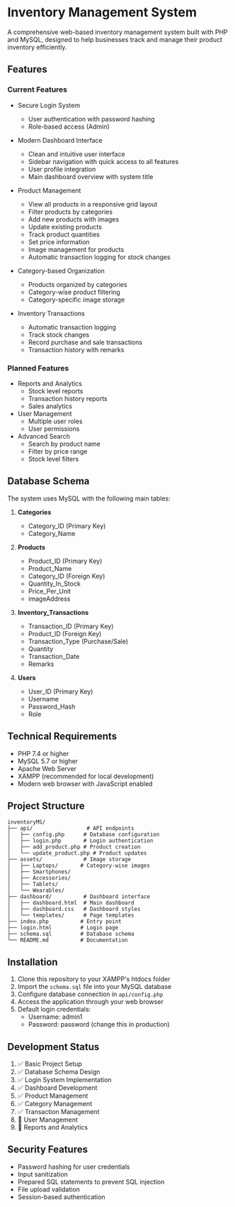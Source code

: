# Inventory Management System

A comprehensive web-based inventory management system built with PHP and MySQL, designed to help businesses track and manage their product inventory efficiently.

## Features

### Current Features
- Secure Login System
  - User authentication with password hashing
  - Role-based access (Admin)

- Modern Dashboard Interface
  - Clean and intuitive user interface
  - Sidebar navigation with quick access to all features
  - User profile integration
  - Main dashboard overview with system title

- Product Management
  - View all products in a responsive grid layout
  - Filter products by categories
  - Add new products with images
  - Update existing products
  - Track product quantities
  - Set price information
  - Image management for products
  - Automatic transaction logging for stock changes

- Category-based Organization
  - Products organized by categories
  - Category-wise product filtering
  - Category-specific image storage

- Inventory Transactions
  - Automatic transaction logging
  - Track stock changes
  - Record purchase and sale transactions
  - Transaction history with remarks

### Planned Features
- Reports and Analytics
  - Stock level reports
  - Transaction history reports
  - Sales analytics
- User Management
  - Multiple user roles
  - User permissions
- Advanced Search
  - Search by product name
  - Filter by price range
  - Stock level filters

## Database Schema

The system uses MySQL with the following main tables:

1. **Categories**
   - Category_ID (Primary Key)
   - Category_Name

2. **Products**
   - Product_ID (Primary Key)
   - Product_Name
   - Category_ID (Foreign Key)
   - Quantity_In_Stock
   - Price_Per_Unit
   - imageAddress

3. **Inventory_Transactions**
   - Transaction_ID (Primary Key)
   - Product_ID (Foreign Key)
   - Transaction_Type (Purchase/Sale)
   - Quantity
   - Transaction_Date
   - Remarks

4. **Users**
   - User_ID (Primary Key)
   - Username
   - Password_Hash
   - Role

## Technical Requirements

- PHP 7.4 or higher
- MySQL 5.7 or higher
- Apache Web Server
- XAMPP (recommended for local development)
- Modern web browser with JavaScript enabled

## Project Structure

```
inventoryMS/
├── api/                 # API endpoints
│   ├── config.php      # Database configuration
│   ├── login.php       # Login authentication
│   ├── add_product.php # Product creation
│   └── update_product.php # Product updates
├── assets/             # Image storage
│   ├── Laptops/       # Category-wise images
│   ├── Smartphones/
│   ├── Accessories/
│   ├── Tablets/
│   └── Wearables/
├── dashboard/          # Dashboard interface
│   ├── dashboard.html  # Main dashboard
│   ├── dashboard.css   # Dashboard styles
│   └── templates/      # Page templates
├── index.php          # Entry point
├── login.html         # Login page
├── schema.sql         # Database schema
└── README.md          # Documentation
```

## Installation

1. Clone this repository to your XAMPP's htdocs folder
2. Import the `schema.sql` file into your MySQL database
3. Configure database connection in `api/config.php`
4. Access the application through your web browser
5. Default login credentials:
   - Username: admin1
   - Password: password (change this in production)

## Development Status

1. ✅ Basic Project Setup
2. ✅ Database Schema Design
3. ✅ Login System Implementation
4. ✅ Dashboard Development
5. ✅ Product Management
6. ✅ Category Management
7. ✅ Transaction Management
8. 🔄 User Management
9. 📅 Reports and Analytics

## Security Features

- Password hashing for user credentials
- Input sanitization
- Prepared SQL statements to prevent SQL injection
- File upload validation
- Session-based authentication
